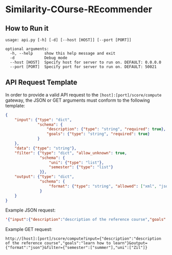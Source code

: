 # Similarity-COurse-REcommender

## How to Run it

```
usage: api.py [-h] [-d] [--host [HOST]] [--port [PORT]]

optional arguments:
  -h, --help     show this help message and exit
  -d             Debug mode
  --host [HOST]  Specify host for server to run on. DEFAULT: 0.0.0.0
  --port [PORT]  Specify port for server to run on. DEFAULT: 50021
```

## API Request Template

In order to provide a valid API request to the `[host]:[port]/score/compute` gateway, the JSON or GET arguments must conform to the following template:

```json
{
    "input": {"type": "dict",
              "schema": {
                  "description": {"type": "string", "required": true},
                  "goals": {"type": "string", "required": true}
              }
    },
    "data": {"type": "string"},
    "filter": {"type": "dict", "allow_unknown": true,
               "schema": {
                   "uni": {"type": "list"},
                   "semester": {"type": "list"}
               }},
    "output": {"type": "dict",
               "schema": {
                   "format": {"type": "string", "allowed": ["xml", "json", "csv"]}
               }
    }
}
```

Example JSON request:

```json
'{"input":{"description":"description of the reference course","goals":"learn how to learn"},"output":{"format":"json"},"filter":{"semester":["winter"]}}'
```

Example GET request:

```
http://[host]:[port]/score/compute?input={"description":"description of the reference course","goals":"learn how to learn"}&output={"format":"json"}&filter={"semester":["summer"],"uni":["Zil"]}
```
